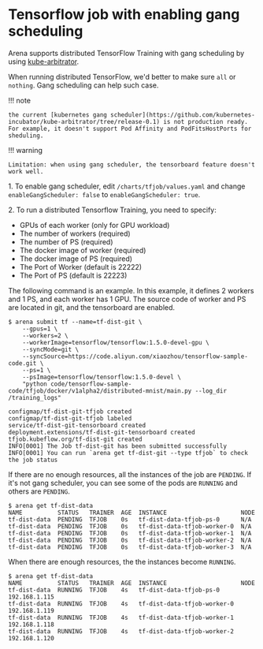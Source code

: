 # Tensorflow job with enabling gang scheduling

Arena supports distributed TensorFlow Training with gang scheduling by using [kube-arbitrator](https://github.com/kubernetes-incubator/kube-arbitrator). 

When running distributed TensorFlow, we'd better to make sure ``all`` or ``nothing``. Gang scheduling can help such case. 

!!! note

    the current [kubernetes gang scheduler](https://github.com/kubernetes-incubator/kube-arbitrator/tree/release-0.1) is not production ready. For example, it doesn't support Pod Affinity and PodFitsHostPorts for sheduling. 


!!! warning

    Limitation: when using gang scheduler, the tensorboard feature doesn't work well.

1\. To enable gang scheduler, edit ``/charts/tfjob/values.yaml`` and change ``enableGangScheduler: false`` to ``enableGangScheduler: true``.

2\. To run a distributed Tensorflow Training, you need to specify:

- GPUs of each worker (only for GPU workload)
- The number of workers (required)
- The number of PS (required)
- The docker image of worker (required)
- The docker image of PS (required)
- The Port of Worker (default is 22222)
- The Port of PS (default is 22223)

The following command is an example. In this example, it defines 2 workers and 1 PS, and each worker has 1 GPU. The source code of worker and PS are located in git, and the tensorboard are enabled.

    $ arena submit tf --name=tf-dist-git \
        --gpus=1 \
        --workers=2 \
        --workerImage=tensorflow/tensorflow:1.5.0-devel-gpu \
        --syncMode=git \
        --syncSource=https://code.aliyun.com/xiaozhou/tensorflow-sample-code.git \
        --ps=1 \
        --psImage=tensorflow/tensorflow:1.5.0-devel \
        "python code/tensorflow-sample-code/tfjob/docker/v1alpha2/distributed-mnist/main.py --log_dir /training_logs"

    configmap/tf-dist-git-tfjob created
    configmap/tf-dist-git-tfjob labeled
    service/tf-dist-git-tensorboard created
    deployment.extensions/tf-dist-git-tensorboard created
    tfjob.kubeflow.org/tf-dist-git created
    INFO[0001] The Job tf-dist-git has been submitted successfully
    INFO[0001] You can run `arena get tf-dist-git --type tfjob` to check the job status

If there are no enough resources, all the instances of the job are ``PENDING``. If it's not gang scheduler, you can see some of the pods are ``RUNNING`` and others are ``PENDING``.

    $ arena get tf-dist-data
    NAME          STATUS   TRAINER  AGE  INSTANCE                     NODE
    tf-dist-data  PENDING  TFJOB    0s   tf-dist-data-tfjob-ps-0      N/A
    tf-dist-data  PENDING  TFJOB    0s   tf-dist-data-tfjob-worker-0  N/A
    tf-dist-data  PENDING  TFJOB    0s   tf-dist-data-tfjob-worker-1  N/A
    tf-dist-data  PENDING  TFJOB    0s   tf-dist-data-tfjob-worker-2  N/A
    tf-dist-data  PENDING  TFJOB    0s   tf-dist-data-tfjob-worker-3  N/A


When there are enough resources, the the instances become ``RUNNING``.

    $ arena get tf-dist-data
    NAME          STATUS   TRAINER  AGE  INSTANCE                     NODE
    tf-dist-data  RUNNING  TFJOB    4s   tf-dist-data-tfjob-ps-0      192.168.1.115
    tf-dist-data  RUNNING  TFJOB    4s   tf-dist-data-tfjob-worker-0  192.168.1.119
    tf-dist-data  RUNNING  TFJOB    4s   tf-dist-data-tfjob-worker-1  192.168.1.118
    tf-dist-data  RUNNING  TFJOB    4s   tf-dist-data-tfjob-worker-2  192.168.1.120
